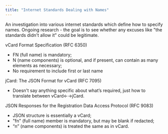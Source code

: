 ```yaml
---
title: "Internet Standards Dealing with Names"
---
```


An investigation into various internet standards which define how to specify names.
Ongoing research - the goal is to see whether any excuses like "the standards didn't allow it"
could be legitimate.

vCard Format Specification (RFC 6350)

- FN (full name) is mandatory;
- N (name components) is optional, and if present, can contain as many elements as necessary;
- No requirement to include first or last name

jCard: The JSON Format for vCard (RFC 7095)

- Doesn't say anything specific about what’s required, just how to translate between vCard←→jCard.

JSON Responses for the Registration Data Access Protocol (RFC 9083)

- JSON structure is essentially a vCard;
- "fn" (full name) member is mandatory, but may be blank if redacted;
- “n” (name components) is treated the same as in vCard.
